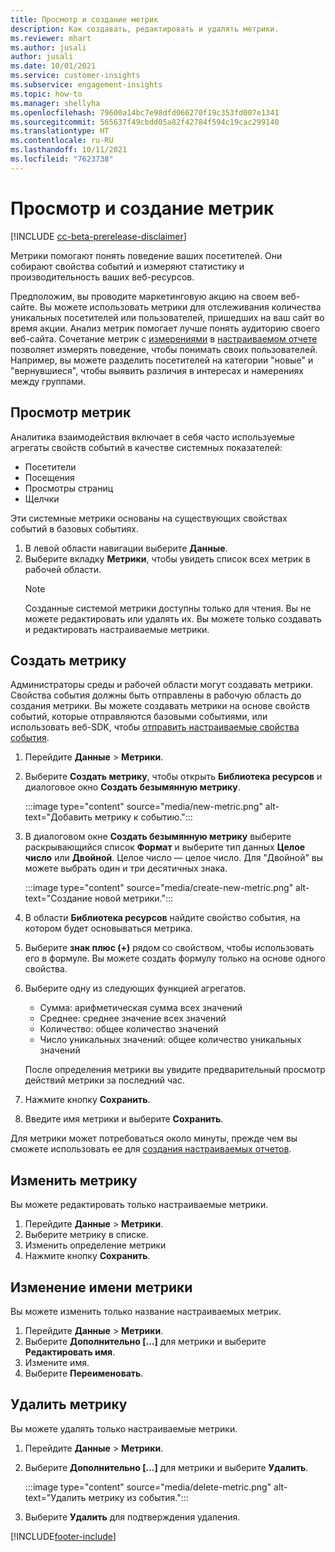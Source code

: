 ```yaml
---
title: Просмотр и создание метрик
description: Как создавать, редактировать и удалять метрики.
ms.reviewer: mhart
ms.author: jusali
author: jusali
ms.date: 10/01/2021
ms.service: customer-insights
ms.subservice: engagement-insights
ms.topic: how-to
ms.manager: shellyha
ms.openlocfilehash: 79600a14bc7e98dfd066270f19c353fd007e1341
ms.sourcegitcommit: 565637f49cbdd05a82f42784f594c19cac299140
ms.translationtype: HT
ms.contentlocale: ru-RU
ms.lasthandoff: 10/11/2021
ms.locfileid: "7623738"
---
```

# <a name="view-and-create-metrics"></a>Просмотр и создание метрик

[!INCLUDE [cc-beta-prerelease-disclaimer](includes/cc-beta-prerelease-disclaimer.md)]

Метрики помогают понять поведение ваших посетителей. Они собирают свойства событий и измеряют статистику и производительность ваших веб-ресурсов.  

Предположим, вы проводите маркетинговую акцию на своем веб-сайте. Вы можете использовать метрики для отслеживания количества уникальных посетителей или пользователей, пришедших на ваш сайт во время акции. Анализ метрик помогает лучше понять аудиторию своего веб-сайта. Сочетание метрик с [измерениями](dimensions.md) в [настраиваемом отчете](custom-reports.md) позволяет измерять поведение, чтобы понимать своих пользователей. Например, вы можете разделить посетителей на категории "новые" и "вернувшиеся", чтобы выявить различия в интересах и намерениях между группами.

## <a name="view-metrics"></a>Просмотр метрик

Аналитика взаимодействия включает в себя часто используемые агрегаты свойств событий в качестве системных показателей: 

- Посетители
- Посещения
- Просмотры страниц
- Щелчки

Эти системные метрики основаны на существующих свойствах событий в базовых событиях.

1. В левой области навигации выберите **Данные**. 
1. Выберите вкладку **Метрики**, чтобы увидеть список всех метрик в рабочей области. 
   > [!NOTE]
   > Созданные системой метрики доступны только для чтения. Вы не можете редактировать или удалять их. Вы можете только создавать и редактировать настраиваемые метрики.

## <a name="create-a-metric"></a>Создать метрику

Администраторы среды и рабочей области могут создавать метрики. Свойства события должны быть отправлены в рабочую область до создания метрики. Вы можете создавать метрики на основе свойств событий, которые отправляются базовыми событиями, или использовать веб-SDK, чтобы [отправить настраиваемые свойства события](advanced-SDK-implementation.md).

1. Перейдите **Данные** > **Метрики**.
1. Выберите **Создать метрику**, чтобы открыть **Библиотека ресурсов** и диалоговое окно **Создать безымянную метрику**.

   :::image type="content" source="media/new-metric.png" alt-text="Добавить метрику к событию.":::

1. В диалоговом окне **Создать безымянную метрику** выберите раскрывающийся список **Формат** и выберите тип данных **Целое число** или **Двойной**. Целое число — целое число. Для "Двойной" вы можете выбрать один и три десятичных знака.

   :::image type="content" source="media/create-new-metric.png" alt-text="Создание новой метрики.":::
   
5. В области **Библиотека ресурсов** найдите свойство события, на котором будет основываться метрика.
6. Выберите **знак плюс (+)** рядом со свойством, чтобы использовать его в формуле. Вы можете создать формулу только на основе одного свойства. 
7. Выберите одну из следующих функцией агрегатов. 

   - Сумма: арифметическая сумма всех значений 
   - Среднее: среднее значение всех значений
   - Количество: общее количество значений
   - Число уникальных значений: общее количество уникальных значений

   После определения метрики вы увидите предварительный просмотр действий метрики за последний час.

1. Нажмите кнопку **Сохранить**. 
1. Введите имя метрики и выберите **Сохранить**.

Для метрики может потребоваться около минуты, прежде чем вы сможете использовать ее для [создания настраиваемых отчетов](custom-reports.md).

## <a name="edit-a-metric"></a>Изменить метрику

Вы можете редактировать только настраиваемые метрики.

1. Перейдите **Данные** > **Метрики**.
1. Выберите метрику в списке.
1. Изменить определение метрики
1. Нажмите кнопку **Сохранить**.

## <a name="change-the-name-of-a-metric"></a>Изменение имени метрики

Вы можете изменить только название настраиваемых метрик.

1. Перейдите **Данные** > **Метрики**.
1. Выберите **Дополнительно [...]** для метрики и выберите **Редактировать имя**.
1. Измените имя. 
1. Выберите **Переименовать**.

## <a name="delete-a-metric"></a>Удалить метрику

Вы можете удалять только настраиваемые метрики.

1. Перейдите **Данные** > **Метрики**.
1. Выберите **Дополнительно [...]** для метрики и выберите **Удалить**.

   :::image type="content" source="media/delete-metric.png" alt-text="Удалить метрику из события.":::

1. Выберите **Удалить** для подтверждения удаления.



[!INCLUDE[footer-include](../includes/footer-banner.md)]
